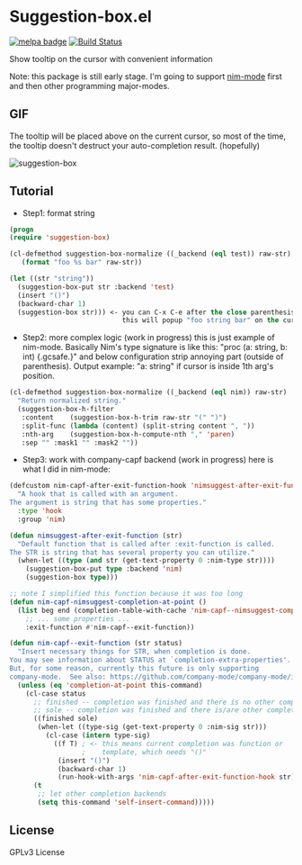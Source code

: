# Suggestion-box.el
[melpa-link]: http://melpa.org/#/suggestion-box
[melpa-badge]: http://melpa.org/packages/suggestion-box-badge.svg
[![melpa badge][melpa-badge]][melpa-link]
[![Build Status](https://travis-ci.org/yuutayamada/suggestion-box-el.svg?branch=master)](https://travis-ci.org/yuutayamada/suggestion-box-el)

Show tooltip on the cursor with convenient information

Note: this package is still early stage. I'm going to
support [nim-mode](https://github.com/nim-lang/nim-mode) first and
then other programming major-modes.

## GIF

The tooltip will be placed above on the current cursor, so most of
the time, the tooltip doesn't destruct your auto-completion
result. (hopefully)

![suggestion-box](https://cloud.githubusercontent.com/assets/1082473/18810060/49ceac58-8241-11e6-9d4a-bc22d0844fec.gif)

## Tutorial

- Step1: format string

``` lisp
(progn
(require 'suggestion-box)

(cl-defmethod suggestion-box-normalize ((_backend (eql test)) raw-str)
   (format "foo %s bar" raw-str))

(let ((str "string"))
  (suggestion-box-put str :backend 'test)
  (insert "()")
  (backward-char 1)
  (suggestion-box str))) <- you can C-x C-e after the close parenthesis and
                            this will popup "foo string bar" on the cursor.

```

- Step2: more complex logic (work in progress)
  this is just example of nim-mode. Basically Nim's type signature is
  like this: "proc (a: string, b: int) {.gcsafe.}" and below
  configuration strip annoying part (outside of parenthesis).
  Output example: "a: string" if cursor is inside 1th arg's position.

``` lisp
(cl-defmethod suggestion-box-normalize ((_backend (eql nim)) raw-str)
  "Return normalized string."
  (suggestion-box-h-filter
   :content    (suggestion-box-h-trim raw-str "(" ")")
   :split-func (lambda (content) (split-string content ", "))
   :nth-arg    (suggestion-box-h-compute-nth "," 'paren)
   :sep "" :mask1 "" :mask2 ""))
```

- Step3: work with company-capf backend (work in progress)
  here is what I did in nim-mode:

``` lisp
(defcustom nim-capf-after-exit-function-hook 'nimsuggest-after-exit-function
  "A hook that is called with an argument.
The argument is string that has some properties."
  :type 'hook
  :group 'nim)

(defun nimsuggest-after-exit-function (str)
  "Default function that is called after :exit-function is called.
The STR is string that has several property you can utilize."
  (when-let ((type (and str (get-text-property 0 :nim-type str))))
    (suggestion-box-put type :backend 'nim)
    (suggestion-box type)))

;; note I simplified this function because it was too long
(defun nim-capf-nimsuggest-completion-at-point ()
  (list beg end (completion-table-with-cache 'nim-capf--nimsuggest-complete)
    ;; ... some properties ...
    :exit-function #'nim-capf--exit-function))

(defun nim-capf--exit-function (str status)
  "Insert necessary things for STR, when completion is done.
You may see information about STATUS at `completion-extra-properties'.
But, for some reason, currently this future is only supporting
company-mode.  See also: https://github.com/company-mode/company-mode/issues/583"
  (unless (eq 'completion-at-point this-command)
    (cl-case status
      ;; finished -- completion was finished and there is no other completion
      ;; sole -- completion was finished and there is/are other completion(s)
      ((finished sole)
       (when-let ((type-sig (get-text-property 0 :nim-sig str)))
         (cl-case (intern type-sig)
           ((f T) ; <- this means current completion was function or
                  ;    template, which needs "()"
            (insert "()")
            (backward-char 1)
            (run-hook-with-args 'nim-capf-after-exit-function-hook str)))))
      (t
       ;; let other completion backends
       (setq this-command 'self-insert-command)))))
```

## License
GPLv3 License
